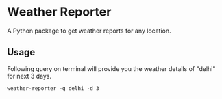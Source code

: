 # Weather Reporter

A Python package to get weather reports for any location.

## Usage

Following query on terminal will provide you the weather details of "delhi" for next 3 days.

```
weather-reporter -q delhi -d 3
```